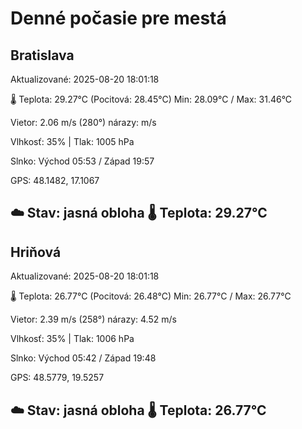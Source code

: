﻿# Denné počasie pre mestá

## Bratislava
Aktualizované: 2025-08-20 18:01:18

🌡️ Teplota: 29.27°C 
(Pocitová: 28.45°C)
Min: 28.09°C / Max: 31.46°C

Vietor: 2.06 m/s    (280°) 
nárazy:  m/s

Vlhkosť: 35% | Tlak: 1005 hPa

Slnko: Východ 05:53 / Západ 19:57

GPS: 48.1482, 17.1067

☁️ Stav: jasná obloha        🌡️ Teplota: 29.27°C
---

## Hriňová
Aktualizované: 2025-08-20 18:01:18

🌡️ Teplota: 26.77°C 
(Pocitová: 26.48°C)
Min: 26.77°C / Max: 26.77°C

Vietor: 2.39 m/s (258°)
nárazy: 4.52 m/s

Vlhkosť: 35% | Tlak: 1006 hPa

Slnko: Východ 05:42 / Západ 19:48

GPS: 48.5779, 19.5257

☁️ Stav: jasná obloha        🌡️ Teplota: 26.77°C
---
